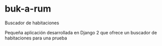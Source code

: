 # buk-a-rum
Buscador de habitaciones

Pequeña aplicación desarrollada en Django 2 que ofrece un buscador de habitaciones para una prueba
